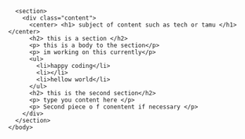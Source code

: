 <DOCTYPE html>
  <html>
    <head>
      <meta charset="utf-s">
      <meta name="viewport" content="width=device-width, initial-scale=1">
    </head>
    <body>
      
      <section>
        <div class="content">
          <center> <h1> subject of content such as tech or tamu </h1> </center>
          <h2> this is a section </h2>
          <p> this is a body to the section</p>
          <p> im working on this currently</p>
          <ul>
            <li>happy coding</li>
            <li></li>
            <li>hellow world</li>
          </ul>
          <h2> this is the second section</h2>
          <p> type you content here </p>
          <p> Second piece o f conentent if necessary </p>
        </div>
      </section>
    </body>
  </html>
